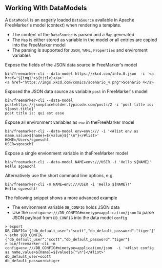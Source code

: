 ## Working With DataModels

A `DataModel` is an eagerly loaded `DataSource` available in Apache FreeMarker's model (context) when rendering a template.

* The content of the `DataSource` is parsed and a `Map` generated
* The `Map` is either stored as variable in the model or all entries are copied into the FreeMarker model
* The parsing is supported for  `JSON`, `YAML`, `Properties` and enviroment variables  

Expose the fields of the JSON data source in FreeMarker's model 

```
bin/freemarker-cli --data-model https://xkcd.com/info.0.json  -i '<a href="${img}">${title}</a>'
<a href="https://imgs.xkcd.com/comics/scenario_4.png">Scenario 4</a>
```

Exposed the JSON data source as variable `post` in FreeMarker's model 

```
bin/freemarker-cli --data-model post=https://jsonplaceholder.typicode.com/posts/2 -i 'post title is: ${post.title}'
post title is: qui est esse
```

Expose all environment variables as `env` in theFreeMarker model
 
```
bin/freemarker-cli --data-model env=env:/// -i '<#list env as name,value>${name}=${value}${"\n"}</#list>'
HOME=/Users/sgoeschl
USER=sgoeschl
```

Expose a single envionment variable in theFreeMarker model

```
bin/freemarker-cli --data-model NAME=env:///USER -i 'Hello ${NAME}'
Hello sgoeschl
```

Alternatively use the short command line options, e.g.

```
bin/freemarker-cli -m NAME=env:///USER -i 'Hello ${NAME}!'
Hello sgoeschl!
```

The following snippet shows a more advanced example

* The environment variable `DB_CONFIG` holds JSON data
* Use the `config=env:///DB_CONFIG#mimetype=application/json` to parse JSON payload from `DB_CONFIG` into the data model `config`

```
> export DB_CONFIG='{"db_default_user":"scott","db_default_password":"tiger"}'
> echo $DB_CONFIG 
{"db_default_user":"scott","db_default_password":"tiger"}
> bin/freemarker-cli -m config=env:///DB_CONFIG#mimetype=application/json  -i '<#list config as name,value>${name}=${value}${"\n"}</#list>'
db_default_user=scott
db_default_password=tiger
```
